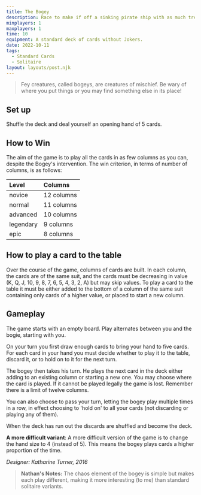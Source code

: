 ```yaml
---
title: The Bogey
description: Race to make if off a sinking pirate ship with as much treasure as you can.
minplayers: 1
maxplayers: 1
time: 10
equipment: A standard deck of cards without Jokers.
date: 2022-10-11
tags:
  - Standard Cards
  - Solitaire
layout: layouts/post.njk
---
```


> Fey creatures, called bogeys, are creatures of mischief. Be wary of where you put things or you may find something else in its place!

## Set up

Shuffle the deck and deal yourself an opening hand of 5 cards.

## How to Win

The aim of the game is to play all the cards in as few columns as you can, despite the Bogey's intervention. The win criterion, in terms of number of columns, is as follows:

|Level |Columns |
|:---|:---|
|novice |12 columns |
|normal |11 columns |
|advanced |10 columns |
|legendary |9 columns |
|epic |8 columns |

## How to play a card to the table

Over the course of the game, columns of cards are built. In each column, the cards are of the same suit, and the cards must be decreasing in value (K, Q, J, 10, 9, 8, 7, 6, 5, 4, 3, 2, A) but may skip values. To play a card to the table it must be either added to the bottom of a column of the same suit containing only cards of a higher value, or placed to start a new column.

## Gameplay

The game starts with an empty board. Play alternates between you and the bogie, starting with you.

On your turn you first draw enough cards to bring your hand to five cards. For each card in your hand you must decide whether to play it to the table, discard it, or to hold on to it for the next turn.

The bogey then takes his turn. He plays the next card in the deck either adding to an existing column or starting a new one. You may choose where the card is played. If it cannot be played legally the game is lost. Remember there is a limit of twelve columns.

You can also choose to pass your turn, letting the bogey play multiple times in a row, in effect choosing to 'hold on' to all your cards (not discarding or playing any of them).

When the deck has run out the discards are shuffled and become the deck.

**A more difficult variant**: A more difficult version of the game is to change the hand size to 4 (instead of 5). This means the bogey plays cards a higher proportion of the time.

_Designer: Katharine Turner, 2016_

> **Nathan's Notes:** The chaos element of the bogey is simple but makes each play different, making it more interesting (to me) than standard solitaire variants.
